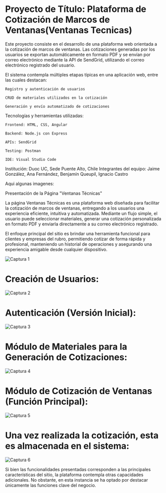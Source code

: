 # Proyecto de Título: Plataforma de Cotización de Marcos de Ventanas(Ventanas Tecnicas)

Este proyecto consiste en el desarrollo de una plataforma web orientada a la cotización de marcos de ventanas. Las cotizaciones generadas por los usuarios se exportan automáticamente en formato PDF y se envían por correo electrónico mediante la API de SendGrid, utilizando el correo electrónico registrado del usuario.

El sistema contempla múltiples etapas típicas en una aplicación web, entre las cuales destacan:

    Registro y autenticación de usuarios

    CRUD de materiales utilizados en la cotización

    Generación y envío automatizado de cotizaciones

Tecnologías y herramientas utilizadas:

    Frontend: HTML, CSS, Angular

    Backend: Node.js con Express

    APIs: SendGrid

    Testing: Postman

    IDE: Visual Studio Code

Institución: Duoc UC, Sede Puente Alto, Chile
Integrantes del equipo: Jaime González, Ana Fernández, Benjamín Queupil, Ignacio Castro


Aqui algunas imagenes:


Presentación de la Página "Ventanas Técnicas"

La página Ventanas Técnicas es una plataforma web diseñada para facilitar la cotización de marcos de ventanas, entregando a los usuarios una experiencia eficiente, intuitiva y automatizada. Mediante un flujo simple, el usuario puede seleccionar materiales, generar una cotización personalizada en formato PDF y enviarla directamente a su correo electrónico registrado.

El enfoque principal del sitio es brindar una herramienta funcional para clientes y empresas del rubro, permitiendo cotizar de forma rápida y profesional, manteniendo un historial de operaciones y asegurando una experiencia amigable desde cualquier dispositivo.

![Captura 1](https://github.com/user-attachments/assets/e19ebd00-4872-40d7-b45d-0c6fd762f567)

# Creación de Usuarios:

![Captura 2](https://github.com/user-attachments/assets/313acadc-d854-4f98-8da8-559f7e3f77e7)


# Autenticación (Versión Inicial):

![Captura 3](https://github.com/user-attachments/assets/4d98cf65-f3da-4e56-8b44-64c93f47d27d)



# Módulo de Materiales para la Generación de Cotizaciones:

![Captura 4](https://github.com/user-attachments/assets/d568016a-1cd5-4881-b7be-eacc7a290eb4)


# Módulo de Cotización de Ventanas (Función Principal):

![Captura 5](https://github.com/user-attachments/assets/ad7c4d70-08e5-4997-9ffe-6d017d6bb405)

# Una vez realizada la cotización, esta es almacenada en el sistema:

![Captura 6](https://github.com/user-attachments/assets/1d42e41d-060e-4206-9fe8-7093c0a7406d)

Si bien las funcionalidades presentadas corresponden a las principales características del sitio, la plataforma contempla otras capacidades adicionales. No obstante, en esta instancia se ha optado por destacar únicamente las funciones clave del negocio.







